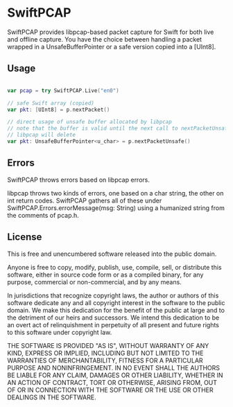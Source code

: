 # SwiftPCAP

SwiftPCAP provides libpcap-based packet capture for Swift for both live and offline capture. You have the choice between handling a packet wrapped in a UnsafeBufferPointer or a safe version copied into a [UInt8].

## Usage

```swift

var pcap = try SwiftPCAP.Live("en0")

// safe Swift array (copied)
var pkt: [UInt8] = p.nextPacket()

// direct usage of unsafe buffer allocated by libpcap
// note that the buffer is valid until the next call to nextPacketUnsafe, at which point
// libpcap will delete
var pkt: UnsafeBufferPointer<u_char> = p.nextPacketUnsafe()

```


## Errors

SwiftPCAP throws errors based on libpcap errors.

libpcap throws two kinds of errors, one based on a char string, the other on int return codes. SwiftPCAP gathers all of these under SwiftPCAP.Errors.errorMessage(msg: String) using a humanized string from the comments of pcap.h.


## License

This is free and unencumbered software released into the public domain.

Anyone is free to copy, modify, publish, use, compile, sell, or
distribute this software, either in source code form or as a compiled
binary, for any purpose, commercial or non-commercial, and by any
means.

In jurisdictions that recognize copyright laws, the author or authors
of this software dedicate any and all copyright interest in the
software to the public domain. We make this dedication for the benefit
of the public at large and to the detriment of our heirs and
successors. We intend this dedication to be an overt act of
relinquishment in perpetuity of all present and future rights to this
software under copyright law.

THE SOFTWARE IS PROVIDED "AS IS", WITHOUT WARRANTY OF ANY KIND,
EXPRESS OR IMPLIED, INCLUDING BUT NOT LIMITED TO THE WARRANTIES OF
MERCHANTABILITY, FITNESS FOR A PARTICULAR PURPOSE AND NONINFRINGEMENT.
IN NO EVENT SHALL THE AUTHORS BE LIABLE FOR ANY CLAIM, DAMAGES OR
OTHER LIABILITY, WHETHER IN AN ACTION OF CONTRACT, TORT OR OTHERWISE,
ARISING FROM, OUT OF OR IN CONNECTION WITH THE SOFTWARE OR THE USE OR
OTHER DEALINGS IN THE SOFTWARE.
